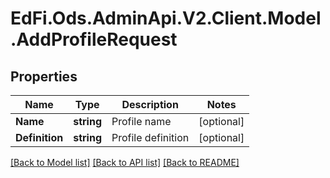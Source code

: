 # EdFi.Ods.AdminApi.V2.Client.Model.AddProfileRequest

## Properties

Name | Type | Description | Notes
------------ | ------------- | ------------- | -------------
**Name** | **string** | Profile name | [optional] 
**Definition** | **string** | Profile definition | [optional] 

[[Back to Model list]](../../README.md#documentation-for-models) [[Back to API list]](../../README.md#documentation-for-api-endpoints) [[Back to README]](../../README.md)


